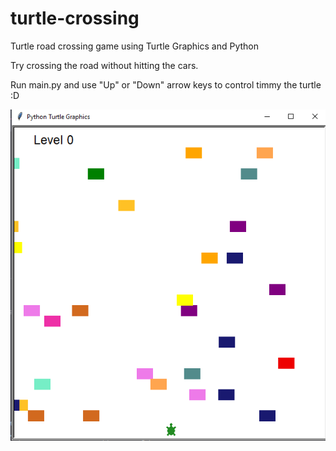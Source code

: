 # turtle-crossing
Turtle road crossing game using Turtle Graphics and Python

Try crossing the road without hitting the cars.

Run main.py and use "Up" or "Down" arrow keys to control timmy the turtle :D


![alt text](https://github.com/korialstratz/turtle-crossing/blob/main/crossing.png?raw=true)
